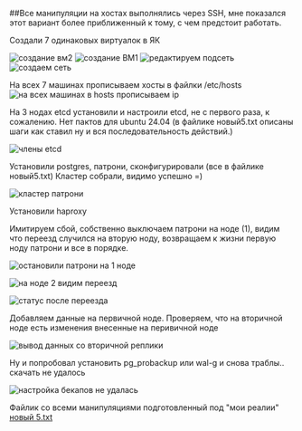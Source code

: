 ##Все манипуляции на хостах выполнялись через SSH, мне показался этот вариант более приближенный к тому, с чем предстоит работать.

Создали 7 одинаковых виртуалок в ЯК

![создание вм2](https://github.com/user-attachments/assets/dbeae7bd-6129-4492-b10b-8adfa43f3dfd)
![создание ВМ1](https://github.com/user-attachments/assets/aabee51a-0ff2-4f13-a237-f03a6a811f5c)
![редактируем подсеть](https://github.com/user-attachments/assets/ebb91429-54d9-4d04-adf2-a31cf37def61)
![создаем сеть](https://github.com/user-attachments/assets/c2964f0c-b410-4f59-9605-72e6b8643922)

На всех 7 машинах прописываем хосты в файлки /etc/hosts
![на всех машинах в hosts прописываем ip](https://github.com/user-attachments/assets/5fb743bb-b7cf-4c5a-819c-71557ae15402)

На 3 нодах etcd установили и настроили etcd, не с первого раза, к сожалению. Нет пактов для ubuntu 24.04 (в файлике новый5.txt описаны шаги как ставил ну и вся последовательность действий.)

![члены etcd ](https://github.com/user-attachments/assets/c8abaf4b-7d4f-4bbd-b699-22643c3314a0)

Установили postgres, патрони, сконфигурировали (все в файлике новый5.txt)
Кластер собрали, видимо успешно =)

![кластер патрони](https://github.com/user-attachments/assets/af1b302d-f62c-47ea-a363-768d69fe3d1b)

Установили haproxy

Имитируем сбой, собственно выключаем патрони на ноде (1), видим что переезд случился на вторую ноду, возвращаем к жизни первую ноду патрони и все в порядке.

![остановили патрони на 1 ноде](https://github.com/user-attachments/assets/2625bb54-8be7-4729-a444-3f794f73a020)

![на ноде 2 видим переезд](https://github.com/user-attachments/assets/b33b57df-059d-4265-8c20-aca16a963234)

![статус после переезда](https://github.com/user-attachments/assets/337b9ccb-969d-439c-b52a-990ebc6b1ecd)

Добавляем данные на первичной ноде. Проверяем, что на вторичной ноде есть изменения внесенные на перивичной ноде

![вывод данных со вторичной реплики](https://github.com/user-attachments/assets/2baddab0-cd41-4f2b-ad09-b46644445cd0)

Ну и попробовал установить pg_probackup или wal-g и снова траблы.. скачать не удалось

![настройка бекапов не удалась](https://github.com/user-attachments/assets/d762ec5b-6fa4-4cde-880d-8c82ca261529)

Файлик со всеми манипуляциями подготовленный под "мои реалии"
[новый 5.txt](https://github.com/user-attachments/files/18390801/5.txt)
